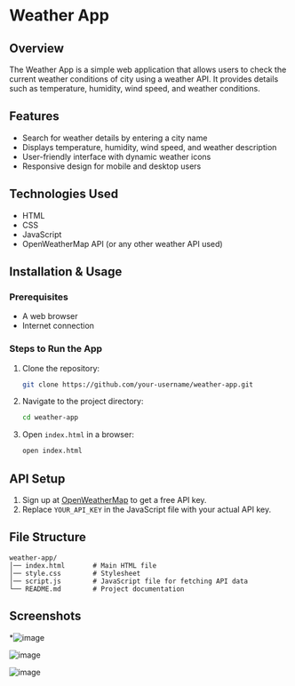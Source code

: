 # Weather App

## Overview

The Weather App is a simple web application that allows users to check the current weather conditions of city using a weather API. It provides details such as temperature, humidity, wind speed, and weather conditions.

## Features

- Search for weather details by entering a city name
- Displays temperature, humidity, wind speed, and weather description
- User-friendly interface with dynamic weather icons
- Responsive design for mobile and desktop users

## Technologies Used

- HTML
- CSS
- JavaScript
- OpenWeatherMap API (or any other weather API used)

## Installation & Usage

### Prerequisites

- A web browser
- Internet connection

### Steps to Run the App

1. Clone the repository:
   ```sh
   git clone https://github.com/your-username/weather-app.git
   ```
2. Navigate to the project directory:
   ```sh
   cd weather-app
   ```
3. Open `index.html` in a browser:
   ```sh
   open index.html
   ```

## API Setup

1. Sign up at [OpenWeatherMap](https://openweathermap.org/) to get a free API key.
2. Replace `YOUR_API_KEY` in the JavaScript file with your actual API key.

## File Structure

```
weather-app/
│── index.html       # Main HTML file
│── style.css        # Stylesheet
│── script.js        # JavaScript file for fetching API data
└── README.md        # Project documentation
```

## Screenshots

*![image](https://github.com/user-attachments/assets/e71a2d26-caa1-4344-bcd3-0ad39988f798)

![image](https://github.com/user-attachments/assets/6bb135e9-5d28-40ff-a3ab-f9d6077dc89b)

![image](https://github.com/user-attachments/assets/6b765f18-85cd-4668-adcb-7c9283142514)


